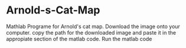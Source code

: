 # Arnold-s-Cat-Map
Mathlab Programe for Arnold's cat map. 
  Download the image onto your computer. 
  copy the path for the downloaded image and paste it in the appropiate section of the matlab code. 
  Run the matlab code
